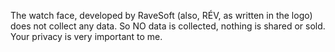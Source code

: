 The watch face, developed by RaveSoft (also, RÉV, as written in the logo) does not collect any data.
So NO data is collected, nothing is shared or sold. Your privacy is very important to me.
